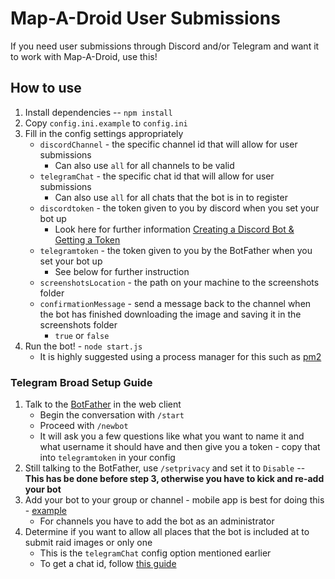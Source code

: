 # Map-A-Droid User Submissions

If you need user submissions through Discord and/or Telegram and want it to work with Map-A-Droid, use this!

## How to use
1. Install dependencies -- `npm install`
2. Copy `config.ini.example` to `config.ini`
3. Fill in the config settings appropriately
    * `discordChannel` - the specific channel id that will allow for user submissions
        * Can also use `all` for all channels to be valid
    * `telegramChat` - the specific chat id that will allow for user submissions
        * Can also use `all` for all chats that the bot is in to register
    * `discordtoken` - the token given to you by discord when you set your bot up
        * Look here for further information [Creating a Discord Bot & Getting a Token](
        https://github.com/reactiflux/discord-irc/wiki/Creating-a-discord-bot-&-getting-a-token)
    * `telegramtoken` - the token given to you by the BotFather when you set your bot up
        * See below for further instruction
    * `screenshotsLocation` - the path on your machine to the screenshots folder
    * `confirmationMessage` - send a message back to the channel when the bot has finished downloading the image
    and saving it in the screenshots folder
        * `true` or `false`
4. Run the bot! -  `node start.js`
    * It is highly suggested using a process manager for this such as [pm2](http://pm2.keymetrics.io/)
    
    
### Telegram Broad Setup Guide
1. Talk to the [BotFather](https://telegram.me/botfather) in the web client
    * Begin the conversation with `/start`
    * Proceed with `/newbot`
    * It will ask you a few questions like what you want to name it and what username it should have and 
    then give you a token - copy that into `telegramtoken` in your config
2. Still talking to the BotFather, use `/setprivacy` and set it to `Disable` 
-- **This has be done before step 3, otherwise you have to kick and re-add your bot**
3. Add your bot to your group or channel - mobile app is best for doing this - 
[example](https://stackoverflow.com/questions/33126743/how-do-i-add-my-bot-to-a-channel/33497769)
    * For channels you have to add the bot as an administrator
4. Determine if you want to allow all places that the bot is included at to submit raid images or only one
    * This is the `telegramChat` config option mentioned earlier
    * To get a chat id, follow 
    [this guide](https://docs.influxdata.com/kapacitor/v1.5/event_handlers/telegram/#get-your-telegram-chat-id) 